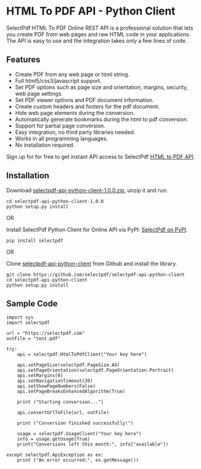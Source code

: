 # HTML To PDF API - Python Client

SelectPdf HTML To PDF Online REST API is a professional solution that lets you create PDF from web pages and raw HTML code in your applications. The API is easy to use and the integration takes only a few lines of code.

## Features

* Create PDF from any web page or html string.
* Full html5/css3/javascript support.
* Set PDF options such as page size and orientation, margins, security, web page settings.
* Set PDF viewer options and PDF document information.
* Create custom headers and footers for the pdf document.
* Hide web page elements during the conversion.
* Automatically generate bookmarks during the html to pdf conversion.
* Support for partial page conversion.
* Easy integration, no third party libraries needed.
* Works in all programming languages.
* No installation required.

Sign up for for free to get instant API access to SelectPdf [HTML to PDF API](https://selectpdf.com/html-to-pdf-api/).

## Installation

Download [selectpdf-api-python-client-1.0.0.zip](https://github.com/selectpdf/selectpdf-api-python-client/releases/download/1.0.0/selectpdf-api-python-client-1.0.0.zip), unzip it and run:

```
cd selectpdf-api-python-client-1.0.0
python setup.py install
```

OR

Install SelectPdf Python Client for Online API via PyPI: [SelectPdf on PyPI](https://pypi.python.org/pypi/selectpdf).

```
pip install selectpdf
```

OR

Clone [selectpdf-api-python-client](https://github.com/selectpdf/selectpdf-api-python-client) from Github and install the library.

```
git clone https://github.com/selectpdf/selectpdf-api-python-client
cd selectpdf-api-python-client
python setup.py install
```

## Sample Code

```
import sys
import selectpdf

url = "https://selectpdf.com"
outFile = "test.pdf"

try:
    api = selectpdf.HtmlToPdfClient("Your key here")

    api.setPageSize(selectpdf.PageSize.A4)
    api.setPageOrientation(selectpdf.PageOrientation.Portrait)
    api.setMargins(0)
    api.setNavigationTimeout(30)
    api.setShowPageNumbers(False)
    api.setPageBreaksEnhancedAlgorithm(True)

    print ("Starting conversion...")

    api.convertUrlToFile(url, outFile)
    
    print ("Conversion finished successfully!")

    usage = selectpdf.UsageClient("Your key here")
    info = usage.getUsage(True)
    print("Conversions left this month:", info["available"])

except selectpdf.ApiException as ex:
    print ("An error occurred:", ex.getMessage())

```
